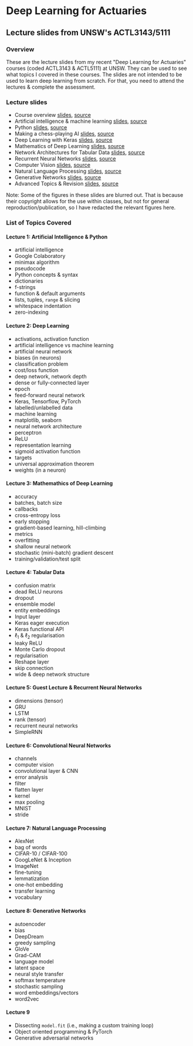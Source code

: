 # Deep Learning for Actuaries
## Lecture slides from UNSW's ACTL3143/5111


### Overview

These are the lecture slides from my recent "Deep Learning for Actuaries" courses (coded ACTL3143 & ACTL5111) at UNSW.
They can be used to see what topics I covered in these courses.
The slides are not intended to be used to learn deep learning from scratch.
For that, you need to attend the lectures & complete the assessment.

### Lecture slides

- Course overview [slides](Lecture-1-Artificial-Intelligence/course-overview.html), [source](http://github.com/Pat-Laub/DeepLearningForActuaries/blob/main/Lecture-1-Artificial-Intelligence/course-overview.qmd)
- Artificial intelligence & machine learning [slides](Lecture-1-Artificial-Intelligence/artificial-intelligence.html), [source](http://github.com/Pat-Laub/DeepLearningForActuaries/blob/main/Lecture-1-Artificial-Intelligence/artificial-intelligence.qmd)
- Python [slides](Lecture-1-Artificial-Intelligence/python.html), [source](http://github.com/Pat-Laub/DeepLearningForActuaries/blob/main/Lecture-1-Artificial-Intelligence/python.qmd)
- Making a chess-playing AI [slides](Lecture-1-Artificial-Intelligence/chess-ai.html), [source](http://github.com/Pat-Laub/DeepLearningForActuaries/blob/main/Lecture-1-Artificial-Intelligence/chess-ai.qmd)
- Deep Learning with Keras [slides](Lecture-2-Deep-Learning-Keras/deep-learning-keras.html), [source](http://github.com/Pat-Laub/DeepLearningForActuaries/blob/main/Lecture-2-Deep-Learning-Keras/deep-learning-keras.qmd)
- Mathematics of Deep Learning [slides](Lecture-3-Mathematics-Of-Deep-Learning/mathematics-of-deep-learning.html), [source](http://github.com/Pat-Laub/DeepLearningForActuaries/blob/main/Lecture-3-Mathematics-Of-Deep-Learning/mathematics-of-deep-learning.qmd)
- Network Architectures for Tabular Data [slides](Lecture-4-Network-Architectures-For-Tabular-Data/network-architectures-for-tabular-data.html), [source](http://github.com/Pat-Laub/DeepLearningForActuaries/blob/main/Lecture-4-Network-Architectures-For-Tabular-Data/network-architectures-for-tabular-data.qmd)
- Recurrent Neural Networks [slides](Lecture-5-Recurrent-Neural-Networks-And-Time-Series/rnns-and-time-series.html), [source](http://github.com/Pat-Laub/DeepLearningForActuaries/blob/main/Lecture-5-Recurrent-Neural-Networks-And-Time-Series/rnns-and-time-series.qmd)
- Computer Vision [slides](Lecture-6-Computer-Vision/computer-vision.html), [source](http://github.com/Pat-Laub/DeepLearningForActuaries/blob/main/Lecture-6-Computer-Vision/computer-vision.qmd)
- Natural Language Processing [slides](Lecture-7-Natural-Language-Processing/natural-language-processing.html), [source](http://github.com/Pat-Laub/DeepLearningForActuaries/blob/main/Lecture-7-Natural-Language-Processing/natural-language-processing.qmd)
- Generative Networks [slides](Lecture-8-Generative-Networks/generative-networks.html), [source](http://github.com/Pat-Laub/DeepLearningForActuaries/blob/main/Lecture-8-Generative-Networks/generative-networks.qmd)
- Advanced Topics & Revision [slides](Lecture-9-Advanced-Topics/advanced-topics.html), [source](http://github.com/Pat-Laub/DeepLearningForActuaries/blob/main/Lecture-9-Advanced-Topics/advanced-topics.qmd)

Note: Some of the figures in these slides are blurred out. That is because their copyright allows for the use within classes, but not for general reproduction/publication, so I have redacted the relevant figures here.

### List of Topics Covered

#### Lecture 1: Artificial Intelligence & Python

- artificial intelligence
- Google Colaboratory
- minimax algorithm
- pseudocode
- Python concepts & syntax
- dictionaries
- f-strings
- function & default arguments
- lists, tuples, `range` & slicing
- whitespace indentation
- zero-indexing

#### Lecture 2: Deep Learning

- activations, activation function
- artificial intelligence vs machine learning
- artificial neural network
- biases (in neurons)
- classification problem
- cost/loss function
- deep network, network depth
- dense or fully-connected layer
- epoch
- feed-forward neural network
- Keras, Tensorflow, PyTorch
- labelled/unlabelled data
- machine learning
- matplotlib, seaborn
- neural network architecture
- perceptron
- ReLU
- representation learning
- sigmoid activation function
- targets
- universal approximation theorem
- weights (in a neuron)

#### Lecture 3: Mathemathics of Deep Learning

- accuracy
- batches, batch size
- callbacks
- cross-entropy loss
- early stopping
- gradient-based learning, hill-climbing
- metrics
- overfitting
- shallow neural network
- stochastic (mini-batch) gradient descent
- training/validation/test split

#### Lecture 4: Tabular Data

- confusion matrix
- dead ReLU neurons
- dropout
- ensemble model
- entity embeddings
- Input layer
- Keras eager execution
- Keras functional API
- $\ell_1$ & $\ell_2$ regularisation
- leaky ReLU
- Monte Carlo dropout
- regularisation
- Reshape layer
- skip connection
- wide & deep network structure

#### Lecture 5: Guest Lecture & Recurrent Neural Networks

- dimensions (tensor)
- GRU
- LSTM
- rank (tensor)
- recurrent neural networks
- SimpleRNN

#### Lecture 6: Convolutional Neural Networks

- channels
- computer vision
- convolutional layer & CNN
- error analysis
- filter
- flatten layer
- kernel
- max pooling
- MNIST
- stride

#### Lecture 7: Natural Language Processing

- AlexNet
- bag of words
- CIFAR-10 / CIFAR-100
- GoogLeNet & Inception
- ImageNet
- fine-tuning
- lemmatization
- one-hot embedding
- transfer learning
- vocabulary

#### Lecture 8: Generative Networks

- autoencoder
- bias
- DeepDream
- greedy sampling
- GloVe
- Grad-CAM
- language model
- latent space
- neural style transfer
- softmax temperature
- stochastic sampling
- word embeddings/vectors
- word2vec

#### Lecture 9

- Dissecting `model.fit` (i.e., making a custom training loop)
- Object oriented programming & PyTorch
- Generative adversarial networks
